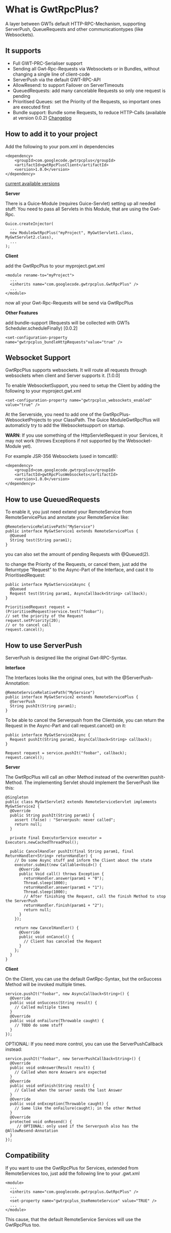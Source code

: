 # What is GwtRpcPlus? #
A layer between GWTs default HTTP-RPC-Mechanism, supporting ServerPush, QueueRequests and other communicationtypes (like Websockets).

## It supports ##
  * Full GWT-PRC-Serialiser support
  * Sending all Gwt-Rpc-Requests via Websockets or in Bundles, without changing a single line of client-code
  * ServerPush via the default GWT-RPC-API
  * AllowResend: to support Failover on ServerTimeouts
  * QueuedRequests: add many cancelable Requests so only one request is pending
  * Prioritised Queues: set the Priority of the Requests, so important ones are executed first
  * Bundle support: Bundle some Requests, to reduce HTTP-Calls (available at version 0.0.2)
[Changelog](https://code.google.com/p/gwtrpcplus/wiki/Changelog)

## How to add it to your project ##
Add the following to your pom.xml in dependencies
```
<dependency>
    <groupId>com.googlecode.gwtrpcplus</groupId>
    <artifactId>gwtRpcPlusClient</artifactId>
    <version>1.0.0</version>
</dependency>
```
[current available versions](http://search.maven.org/#search%7Cgav%7C1%7Cg%3A%22com.googlecode.gwtrpcplus%22%20AND%20a%3A%22gwtRpcPlus%22)

**Server**

There is a Guice-Module (requires Guice-Servlet) setting up all needed stuff:
You need to pass all Servlets in this Module, that are using the Gwt-Rpc.
```
Guice.createInjector(
  ...
  new ModuleGwtRpcPlus("myProject", MyGwtServlet1.class, MyGwtServlet2.class),
  ...
);
```
**Client**

add the GwtRpcPlus to your myproject.gwt.xml
```
<module rename-to="myProject">
  ...
  <inherits name="com.googlecode.gwtrpcplus.GwtRpcPlus" />
  ...
</module>
```

now all your Gwt-Rpc-Requests will be send via GwtRpcPlus

**Other Features**

add bundle-support (Requests will be collected with GWTs Scheduler.scheduleFinally) [0.0.2]
```
<set-configuration-property name="gwtrpcplus_bundleHttpRequests"value="true" />
```

## Websocket Support ##

GwtRpcPlus supports websockets. It will route all requests through websockets when client and Server supports it. [1.0.0]

To enable WebsocketSupport, you need to setup the Client by adding the following to your myproject.gwt.xml
```
<set-configuration-property name="gwtrpcplus_websockets_enabled" value="true" />
```

At the Serverside, you need to add one of the GwtRpcPlus-WebsocketProjects to your ClassPath. The Guice ModuleGwtRpcPlus will automaticly try to add the Websocketsupport on startup.

**WARN**: If you use something of the HttpServletRequest in your Services, it may not work (throws Exceptions if not supported by the Websocket-Module yet).

For example JSR-356 Websockets (used in tomcat8):
```
<dependency>
    <groupId>com.googlecode.gwtrpcplus</groupId>
    <artifactId>gwtRpcPlusWebsockets</artifactId>
    <version>1.0.0</version>
</dependency>
```

## How to use QueuedRequests ##
To enable it, you just need extend your RemoteService from RemoteServicePlus and annotate your RemoteService like:
```
@RemoteServiceRelativePath("MyService")
public interface MyGwtService1 extends RemoteServicePlus {
  @Queued
  String test(String param1);
}
```
you can also set the amount of pending Requests with @Queued(2).

to change the Priority of the Requests, or cancel them, just add the Returntype "Request" to the Async-Part of the Interface, and cast it to PrioritisedRequest:
```
public interface MyGwtService1Async {
  @Queued
  Request test(String param1, AsyncCallback<String> callback);
}
```
```
PrioritisedRequest request = (PrioritisedRequest)service.test("foobar");
// set the priority of the Request
request.setPriority(20);
// or to cancel call
request.cancel();
```

## How to use ServerPush ##
ServerPush is designed like the original Gwt-RPC-Syntax.

**Interface**

The Interfaces looks like the original ones, but with the @ServerPush-Annotation:
```
@RemoteServiceRelativePath("MyService")
public interface MyGwtService2 extends RemoteServicePlus {
  @ServerPush
  String pushIt(String param1);
}
```
To be able to cancel the Serverpush from the Clientside, you can return the Request in the Async-Part and call request.cancel() on it:
```
public interface MyGwtService2Async {
  Request pushIt(String param1, AsyncCallback<String> callback);
}
```
```
Request request = service.pushIt("foobar", callback);
request.cancel();
```

**Server**

The GwtRpcPlus will call an other Method instead of the overwritten pushIt-Method. The implementing Servlet should implement the ServerPush like this:
```
@Singleton
public class MyGwtServlet2 extends RemoteServiceServlet implements MyGwtService2 {
  @Override
  public String pushIt(String param1) {
    assert (false) : "Serverpush: never called";
    return null;
  }

  private final ExecutorService executor = Executors.newCachedThreadPool();

  public CancelHandler pushIt(final String param1, final ReturnHandler<String> returnHandler) {
    // Do some Async stuff and inform the Client about the state
    executor.submit(new Callable<Void>() {
      @Override
      public Void call() throws Exception {
        returnHandler.answer(param1 + "0");
        Thread.sleep(1000);
        returnHandler.answer(param1 + "1");
        Thread.sleep(1000);
        // After finishing the Request, call the finish Method to stop the ServerPush
        returnHandler.finish(param1 + "2");
        return null;
      }
    });
   
    return new CancelHandler() {
      @Override
      public void onCancel() {
        // Client has canceled the Request
      }
    };
  }
}
```

**Client**

On the Client, you can use the default GwtRpc-Syntax, but the onSuccess Method will be invoked multiple times.
```
service.pushIt("foobar", new AsyncCallback<String>() {
  @Override
  public void onSuccess(String result) {
    // Called multiple times
  }
  @Override
  public void onFailure(Throwable caught) {
    // TODO do some stuff
  }
});
```
OPTIONAL: If you need more control, you can use the ServerPushCallback instead:
```
service.pushIt("foobar", new ServerPushCallback<String>() {
  @Override
  public void onAnswer(Result result) {
    // Called when more Answers are expected
  }
  @Override
  public void onFinish(String result) {
    // Called when the server sends the last Answer
  }
  @Override
  public void onException(Throwable caught) {
    // Same like the onFailure(caught); in the other Method
  }
  @Override
  protected void onResend() {
     // OPTIONAL: only used if the Serverpush also has the @AllowResend-Annotation
  }
});
```

## Compatibility ##
If you want to use the GwtRpcPlus for Services, extended from RemoteServices too, just add the following line to your .gwt.xml
```
<module>
  ...
  <inherits name="com.googlecode.gwtrpcplus.GwtRpcPlus" />
  ...
  <set-property name="gwtrpcplus_UseRemoteService" value="TRUE" />
  ...
</module>
```
This cause, that the default RemoteService Services will use the GwtRpcPlus too.